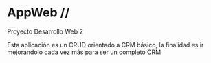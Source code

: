 # AppWeb //
Proyecto Desarrollo Web 2

Esta aplicación es un CRUD orientado a CRM básico, la finalidad es ir mejorandolo cada vez más para ser un completo CRM
